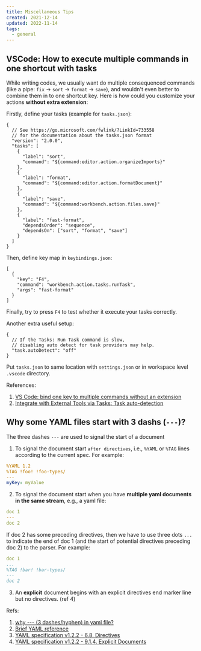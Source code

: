 ```yaml
---
title: Miscellaneous Tips
created: 2021-12-14
updated: 2022-11-14
tags:
  - general
---
```


## VSCode: How to execute multiple commands in one shortcut with tasks

While writing codes, we usually want do multiple consequenced commands (like a
pipe: `fix` -> `sort` -> `format` -> `save`), and wouldn't even better to
combine them in to one shortcut key. Here is how could you customize your
actions **without extra extension**:

Firstly, define your tasks (example for `tasks.json`):

```jsonc
{
  // See https://go.microsoft.com/fwlink/?LinkId=733558
  // for the documentation about the tasks.json format
  "version": "2.0.0",
  "tasks": [
    {
      "label": "sort",
      "command": "${command:editor.action.organizeImports}"
    },
    {
      "label": "format",
      "command": "${command:editor.action.formatDocument}"
    },
    {
      "label": "save",
      "command": "${command:workbench.action.files.save}"
    },
    {
      "label": "fast-format",
      "dependsOrder": "sequence",
      "dependsOn": ["sort", "format", "save"]
    }
  ]
}
```

Then, define key map in `keybindings.json`:

```jsonc
[
  {
    "key": "F4",
    "command": "workbench.action.tasks.runTask",
    "args": "fast-format"
  }
]
```

Finally, try to press `F4` to test whether it execute your tasks correctly.

Another extra useful setup:

```jsonc
{
  // If the Tasks: Run Task command is slow,
  // disabling auto detect for task providers may help.
  "task.autoDetect": "off"
}
```

Put `tasks.json` to same location with `settings.json` or in workspace level
`.vscode` directory.

References:

1. [VS Code: bind one key to multiple commands without an extension](https://dae.me/blog/2603/vs-code-bind-one-key-to-multiple-commands-without-an-extension/)
2. [ Integrate with External Tools via Tasks: Task auto-detection](https://code.visualstudio.com/docs/editor/tasks#_task-autodetection)

## Why some YAML files start with 3 dashs (`---`)?

The three dashes `---` are used to signal the start of a document

1. To signal the document start `after directives`, i.e., `%YAML` or `%TAG`
   lines according to the current spec. For example:

```yaml
%YAML 1.2
%TAG !foo! !foo-types/
---
myKey: myValue
```

2. To signal the document start when you have **multiple yaml documents in the
   same stream**, e.g., a yaml file:

```yaml
doc 1
---
doc 2
```

If doc 2 has some preceding directives, then we have to use three dots `...` to
indicate the end of doc 1 (and the start of potential directives preceding
doc 2) to the parser. For example:

```yaml
doc 1
...
%TAG !bar! !bar-types/
---
doc 2
```

3. An **explicit** document begins with an explicit directives end marker line
   but no directives. (ref 4)

Refs:

1. [why --- (3 dashes/hyphen) in yaml file?](https://stackoverflow.com/questions/50788277/why-3-dashes-hyphen-in-yaml-file)
2. [Brief YAML reference](https://camel.readthedocs.io/en/latest/yamlref.html)
3. [YAML specification v1.2.2 - 6.8. Directives](https://yaml.org/spec/1.2.2/#68-directives)
4. [YAML specification v1.2.2 - 9.1.4. Explicit Documents](https://yaml.org/spec/1.2.2/#914-explicit-documents)
